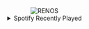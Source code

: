 <div align="center">
<picture>
    <source media="(prefers-color-scheme: dark)" srcset="https://i.ibb.co/m5vL35Sp/output-gif.gif">
    <source media="(prefers-color-scheme: light)" srcset="https://i.ibb.co/m5vL35Sp/output-gif.gif">
    <img alt="RENOS" src="https://i.ibb.co/m5vL35Sp/output-gif.gif">
</picture>
<details>
<summary>Spotify Recently Played</summary>
<img src="https://spotify-recently-played-readme.vercel.app/api?user=31d6d6zerc5ct6kck32na2ozsqf4&unique=1&width=400" alt="Spotify" />
</details>
</div>

<!-- Image deletion URL: https://ibb.co/b5HSk57t/cbedf6f674b59b419c017548afefa357 -->